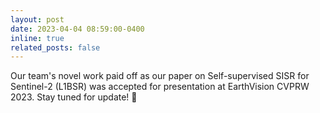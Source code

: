 ```yaml
---
layout: post
date: 2023-04-04 08:59:00-0400
inline: true
related_posts: false
---
```


Our team's novel work paid off as our paper on Self-supervised SISR for Sentinel-2 (L1BSR) was accepted for presentation at EarthVision CVPRW 2023. Stay tuned for update! :tada:
